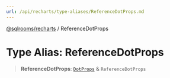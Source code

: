 ```yaml
---
url: /api/recharts/type-aliases/ReferenceDotProps.md
---
```

[@sqlrooms/recharts](../index.md) / ReferenceDotProps

# Type Alias: ReferenceDotProps

> **ReferenceDotProps**: [`DotProps`](DotProps.md) & `ReferenceDotProps`
